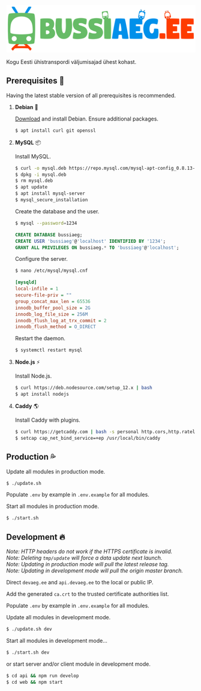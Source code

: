 ![Bussiaeg.ee logo](https://raw.githubusercontent.com/karlkoorna/bussiaeg/master/web/public/assets/logo-single.svg?sanitize=true)

Kogu Eesti ühistranspordi väljumisajad ühest kohast.

## Prerequisites :open_book:

Having the latest stable version of all prerequisites is recommended.

1. **Debian** :penguin:
	
	[Download](https://www.debian.org/distrib/) and install Debian. Ensure additional packages.
	
	```bash
	$ apt install curl git openssl
	```

2. **MySQL** :package:
	
	Install MySQL.
	
	```bash
	$ curl -o mysql.deb https://repo.mysql.com/mysql-apt-config_0.8.13-1_all.deb
	$ dpkg -i mysql.deb
	$ rm mysql.deb
	$ apt update
	$ apt install mysql-server
	$ mysql_secure_installation
	```
	
	Create the database and the user.
	
	```bash
	$ mysql --password=1234
	```
	
	```sql
	CREATE DATABASE bussiaeg;
	CREATE USER 'bussiaeg'@'localhost' IDENTIFIED BY '1234';
	GRANT ALL PRIVILEGES ON bussiaeg.* TO 'bussiaeg'@'localhost';
	```
	
	Configure the server.
	
	```bash
	$ nano /etc/mysql/mysql.cnf
	```
	
	```ini
	[mysqld]
	local-infile = 1
	secure-file-priv = ""
	group_concat_max_len = 65536
	innodb_buffer_pool_size = 2G
	innodb_log_file_size = 256M
	innodb_flush_log_at_trx_commit = 2
	innodb_flush_method = O_DIRECT
	```
	
	Restart the daemon.
	
	```bash
	$ systemctl restart mysql
	```

3. **Node.js** :zap:
	
	Install Node.js.
	
	```bash
	$ curl https://deb.nodesource.com/setup_12.x | bash
	$ apt install nodejs
	```

4. **Caddy** :earth_americas:
	
	Install Caddy with plugins.
	
	```bash
	$ curl https://getcaddy.com | bash -s personal http.cors,http.ratelimit,http.expires
	$ setcap cap_net_bind_service=+ep /usr/local/bin/caddy
	```

## Production :sweat_drops:

Update all modules in production mode.

```bash
$ ./update.sh
```

Populate `.env` by example in `.env.example` for all modules.

Start all modules in production mode.

```bash
$ ./start.sh
```

## Development :fire:

*Note: HTTP headers do not work if the HTTPS certificate is invalid.*\
*Note: Deleting `tmp/update` will force a data update next launch.*\
*Note: Updating in production mode will pull the latest release tag.*\
*Note: Updating in development mode will pull the origin master branch.*

Direct `devaeg.ee` and `api.devaeg.ee` to the local or public IP.

Add the generated `ca.crt` to the trusted certificate authorities list.

Populate `.env` by example in `.env.example` for all modules.

Update all modules in development mode.

```bash
$ ./update.sh dev
```

Start all modules in development mode...

```bash
$ ./start.sh dev
```

or start server and/or client module in development mode.

```bash
$ cd api && npm run develop
$ cd web && npm start
```
